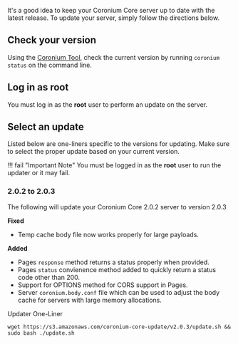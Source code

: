 It's a good idea to keep your Coronium Core server up to date with the latest release. To update your server, simply follow the directions below.

## Check your version

Using the [Coronium Tool](/server-guide/#coronium-tool), check the current version by running `coronium status` on the command line.

## Log in as root

You must log in as the __root__ user to perform an update on the server.

## Select an update

Listed below are one-liners specific to the versions for updating. Make sure to select the proper update based on your current version.

!!! fail "Important Note"
    You must be logged in as the __root__ user to run the updater or it may fail.

### 2.0.2 to 2.0.3

The following will update your Coronium Core 2.0.2 server to version 2.0.3

__Fixed__

- Temp cache body file now works properly for large payloads.

__Added__

- Pages `response` method returns a status properly when provided.
- Pages `status` convienence method added to quickly return a status code other than 200.
- Support for OPTIONS method for CORS support in Pages. 
- Server `coronium.body.conf` file which can be used to adjust the body cache for servers with large memory allocations.

Updater One-Liner

```
wget https://s3.amazonaws.com/coronium-core-update/v2.0.3/update.sh && sudo bash ./update.sh
```
